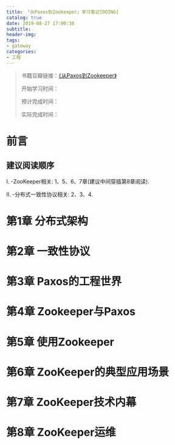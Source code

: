 ```yaml
---
title: 「从Paxos到Zookeeper」学习笔记[DOING]
catalog: true
date: 2019-08-27 17:00:38
subtitle:
header-img:
tags:
- gateway
categories:
- 工程
---
```

> 书籍豆瓣链接：[《从Paxos到Zookeeper》](https://book.douban.com/subject/26292004/)
> 
> 开始学习时间：
> 
> 预计完成时间：
> 
> 实际完成时间：

# 前言

## 建议阅读顺序 

I. -ZooKeeper相关: 1、5、6、7章(建议中间穿插第8章阅读). 

II. -分布式一致性协议相关: 2、3、4. 

# 第1章 分布式架构



# 第2章 一致性协议

# 第3章 Paxos的工程世界

# 第4章 Zookeeper与Paxos

# 第5章 使用Zookeeper

# 第6章 ZooKeeper的典型应用场景

# 第7章 ZooKeeper技术内幕

# 第8章 ZooKeeper运维 
